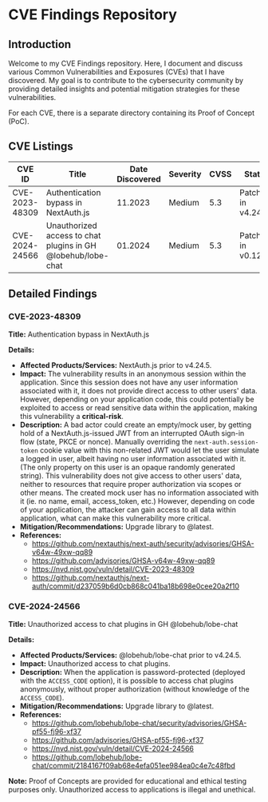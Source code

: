 # CVE Findings Repository

## Introduction
Welcome to my CVE Findings repository. Here, I document and discuss various Common Vulnerabilities and Exposures (CVEs) that I have discovered. My goal is to contribute to the cybersecurity community by providing detailed insights and potential mitigation strategies for these vulnerabilities. 

For each CVE, there is a separate directory containing its Proof of Concept (PoC).

## CVE Listings

| CVE ID | Title | Date Discovered | Severity | CVSS | Status |
| ------ | ----- | --------------- | -------- | ------ |  ------ |
| CVE-2023-48309 | Authentication bypass in NextAuth.js | 11.2023 | Medium | 5.3 | Patched in v4.24.5 |
| CVE-2024-24566 | Unauthorized access to chat plugins in GH @lobehub/lobe-chat | 01.2024 | Medium | 5.3 | Patched in v0.122.4 |


## Detailed Findings

### CVE-2023-48309
**Title:** Authentication bypass in NextAuth.js

**Details:**
- **Affected Products/Services:** NextAuth.js prior to v4.24.5.
- **Impact:** The vulnerability results in an anonymous session within the application. Since this session does not have any user information associated with it, it does not provide direct access to other users' data. However, depending on your application code, this could potentially be exploited to access or read sensitive data within the application, making this vulnerability a **critical-risk**.
- **Description:** A bad actor could create an empty/mock user, by getting hold of a NextAuth.js-issued JWT from an interrupted OAuth sign-in flow (state, PKCE or nonce). Manually overriding the `next-auth.session-token` cookie value with this non-related JWT would let the user simulate a logged in user, albeit having no user information associated with it. (The only property on this user is an opaque randomly generated string). This vulnerability does not give access to other users' data, neither to resources that require proper authorization via scopes or other means. The created mock user has no information associated with it (ie. no name, email, access_token, etc.)
However, depending on code of your application, the attacker can gain access to all data within application, what can make this vulnerability more critical.
- **Mitigation/Recommendations:** Upgrade library to @latest.
- **References:** 
  - https://github.com/nextauthjs/next-auth/security/advisories/GHSA-v64w-49xw-qq89
  - https://github.com/advisories/GHSA-v64w-49xw-qq89
  - https://nvd.nist.gov/vuln/detail/CVE-2023-48309
  - https://github.com/nextauthjs/next-auth/commit/d237059b6d0cb868c041ba18b698e0cee20a2f10
 

### CVE-2024-24566
**Title:** Unauthorized access to chat plugins in GH @lobehub/lobe-chat

**Details:**
- **Affected Products/Services:** @lobehub/lobe-chat prior to v4.24.5.
- **Impact:** Unauthorized access to chat plugins.
- **Description:** When the application is password-protected (deployed with the `ACCESS_CODE` option), it is possible to access chat plugins anonymously, without proper authorization (without knowledge of the `ACCESS_CODE`).
- **Mitigation/Recommendations:** Upgrade library to @latest.
- **References:** 
  - https://github.com/lobehub/lobe-chat/security/advisories/GHSA-pf55-fj96-xf37
  - https://github.com/advisories/GHSA-pf55-fj96-xf37
  - https://nvd.nist.gov/vuln/detail/CVE-2024-24566
  - https://github.com/lobehub/lobe-chat/commit/2184167f09ab68e4efa051ee984ea0c4e7c48fbd

 **Note:** Proof of Concepts are provided for educational and ethical testing purposes only. Unauthorized access to applications is illegal and unethical.
